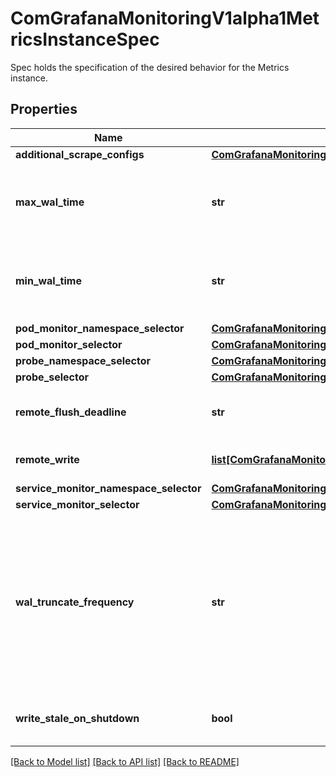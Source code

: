 # ComGrafanaMonitoringV1alpha1MetricsInstanceSpec

Spec holds the specification of the desired behavior for the Metrics instance.
## Properties
Name | Type | Description | Notes
------------ | ------------- | ------------- | -------------
**additional_scrape_configs** | [**ComGrafanaMonitoringV1alpha1MetricsInstanceSpecAdditionalScrapeConfigs**](ComGrafanaMonitoringV1alpha1MetricsInstanceSpecAdditionalScrapeConfigs.md) |  | [optional] 
**max_wal_time** | **str** | MaxWALTime is the maximum amount of time that series and samples can exist in the WAL before being forcibly deleted. | [optional] 
**min_wal_time** | **str** | MinWALTime is the minimum amount of time that series and samples can exist in the WAL before being considered for deletion. | [optional] 
**pod_monitor_namespace_selector** | [**ComGrafanaMonitoringV1alpha1MetricsInstanceSpecPodMonitorNamespaceSelector**](ComGrafanaMonitoringV1alpha1MetricsInstanceSpecPodMonitorNamespaceSelector.md) |  | [optional] 
**pod_monitor_selector** | [**ComGrafanaMonitoringV1alpha1MetricsInstanceSpecPodMonitorSelector**](ComGrafanaMonitoringV1alpha1MetricsInstanceSpecPodMonitorSelector.md) |  | [optional] 
**probe_namespace_selector** | [**ComGrafanaMonitoringV1alpha1MetricsInstanceSpecProbeNamespaceSelector**](ComGrafanaMonitoringV1alpha1MetricsInstanceSpecProbeNamespaceSelector.md) |  | [optional] 
**probe_selector** | [**ComGrafanaMonitoringV1alpha1MetricsInstanceSpecProbeSelector**](ComGrafanaMonitoringV1alpha1MetricsInstanceSpecProbeSelector.md) |  | [optional] 
**remote_flush_deadline** | **str** | RemoteFlushDeadline is the deadline for flushing data when an instance shuts down. | [optional] 
**remote_write** | [**list[ComGrafanaMonitoringV1alpha1GrafanaAgentSpecMetricsRemoteWrite]**](ComGrafanaMonitoringV1alpha1GrafanaAgentSpecMetricsRemoteWrite.md) | RemoteWrite controls remote_write settings for this instance. | [optional] 
**service_monitor_namespace_selector** | [**ComGrafanaMonitoringV1alpha1MetricsInstanceSpecServiceMonitorNamespaceSelector**](ComGrafanaMonitoringV1alpha1MetricsInstanceSpecServiceMonitorNamespaceSelector.md) |  | [optional] 
**service_monitor_selector** | [**ComGrafanaMonitoringV1alpha1MetricsInstanceSpecServiceMonitorSelector**](ComGrafanaMonitoringV1alpha1MetricsInstanceSpecServiceMonitorSelector.md) |  | [optional] 
**wal_truncate_frequency** | **str** | WALTruncateFrequency specifies how frequently to run the WAL truncation process. Higher values cause the WAL to increase and for old series to stay in the WAL longer, but reduces the chance of data loss when remote_write fails for longer than the given frequency. | [optional] 
**write_stale_on_shutdown** | **bool** | WriteStaleOnShutdown writes staleness markers on shutdown for all series. | [optional] 

[[Back to Model list]](../README.md#documentation-for-models) [[Back to API list]](../README.md#documentation-for-api-endpoints) [[Back to README]](../README.md)


